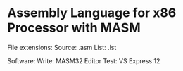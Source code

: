 # Assembly Language for x86 Processor with MASM

File extensions:
Source: .asm
List:   .lst

Software: 
Write: MASM32 Editor
Test: VS Express 12



